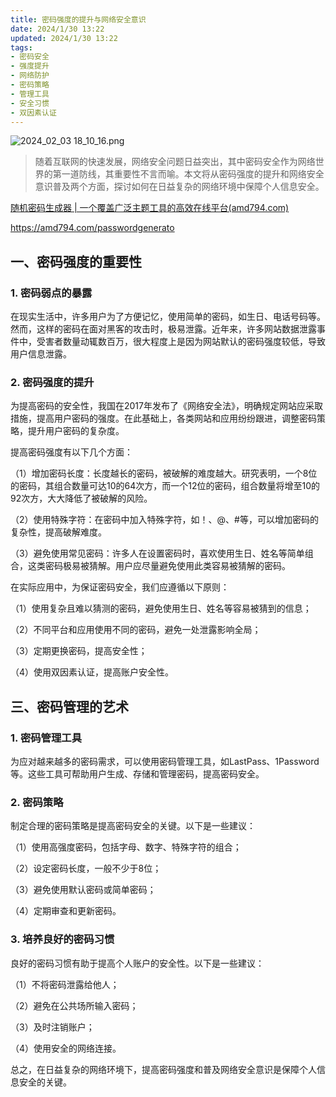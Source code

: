```yaml
---
title: 密码强度的提升与网络安全意识
date: 2024/1/30 13:22
updated: 2024/1/30 13:22
tags:
- 密码安全
- 强度提升
- 网络防护
- 密码策略
- 管理工具
- 安全习惯
- 双因素认证
---
```



<img src="https://static.cmdragon.cn/blog/images/2024_02_03 18_10_16.png@blog" title="2024_02_03 18_10_16.png" alt="2024_02_03 18_10_16.png"/>

> 随着互联网的快速发展，网络安全问题日益突出，其中密码安全作为网络世界的第一道防线，其重要性不言而喻。本文将从密码强度的提升和网络安全意识普及两个方面，探讨如何在日益复杂的网络环境中保障个人信息安全。

[随机密码生成器 | 一个覆盖广泛主题工具的高效在线平台(amd794.com)](https://amd794.com/passwordgenerato)

https://amd794.com/passwordgenerato

## 一、密码强度的重要性

### 1. 密码弱点的暴露

在现实生活中，许多用户为了方便记忆，使用简单的密码，如生日、电话号码等。然而，这样的密码在面对黑客的攻击时，极易泄露。近年来，许多网站数据泄露事件中，受害者数量动辄数百万，很大程度上是因为网站默认的密码强度较低，导致用户信息泄露。

### 2. 密码强度的提升

为提高密码的安全性，我国在2017年发布了《网络安全法》，明确规定网站应采取措施，提高用户密码的强度。在此基础上，各类网站和应用纷纷跟进，调整密码策略，提升用户密码的复杂度。

提高密码强度有以下几个方面：

（1）增加密码长度：长度越长的密码，被破解的难度越大。研究表明，一个8位的密码，其组合数量可达10的64次方，而一个12位的密码，组合数量将增至10的92次方，大大降低了被破解的风险。

（2）使用特殊字符：在密码中加入特殊字符，如！、@、#等，可以增加密码的复杂性，提高破解难度。

（3）避免使用常见密码：许多人在设置密码时，喜欢使用生日、姓名等简单组合，这类密码极易被猜解。用户应尽量避免使用此类容易被猜解的密码。


在实际应用中，为保证密码安全，我们应遵循以下原则：

（1）使用复杂且难以猜测的密码，避免使用生日、姓名等容易被猜到的信息；

（2）不同平台和应用使用不同的密码，避免一处泄露影响全局；

（3）定期更换密码，提高安全性；

（4）使用双因素认证，提高账户安全性。

## 三、密码管理的艺术

### 1. 密码管理工具

为应对越来越多的密码需求，可以使用密码管理工具，如LastPass、1Password等。这些工具可帮助用户生成、存储和管理密码，提高密码安全。

### 2. 密码策略

制定合理的密码策略是提高密码安全的关键。以下是一些建议：

（1）使用高强度密码，包括字母、数字、特殊字符的组合；

（2）设定密码长度，一般不少于8位；

（3）避免使用默认密码或简单密码；

（4）定期审查和更新密码。

### 3. 培养良好的密码习惯

良好的密码习惯有助于提高个人账户的安全性。以下是一些建议：

（1）不将密码泄露给他人；

（2）避免在公共场所输入密码；

（3）及时注销账户；

（4）使用安全的网络连接。


总之，在日益复杂的网络环境下，提高密码强度和普及网络安全意识是保障个人信息安全的关键。
